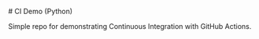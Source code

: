 \# CI Demo (Python)



Simple repo for demonstrating Continuous Integration with GitHub Actions.



